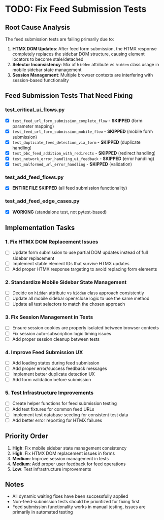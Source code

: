 # TODO: Fix Feed Submission Tests

## Root Cause Analysis
The feed submission tests are failing primarily due to:

1. **HTMX DOM Updates**: After feed form submission, the HTMX response completely replaces the sidebar DOM structure, causing element locators to become stale/detached
2. **Selector Inconsistency**: Mix of `hidden` attribute vs `hidden` class usage in mobile sidebar state management
3. **Session Management**: Multiple browser contexts are interfering with session-based functionality

## Feed Submission Tests That Need Fixing

### test_critical_ui_flows.py
- [x] `test_feed_url_form_submission_complete_flow` - **SKIPPED** (form parameter mapping)
- [x] `test_feed_url_form_submission_mobile_flow` - **SKIPPED** (mobile form submission)  
- [x] `test_duplicate_feed_detection_via_form` - **SKIPPED** (duplicate handling)
- [x] `test_bbc_feed_addition_with_redirects` - **SKIPPED** (redirect handling)
- [x] `test_network_error_handling_ui_feedback` - **SKIPPED** (error handling)
- [x] `test_malformed_url_error_handling` - **SKIPPED** (validation)

### test_add_feed_flows.py  
- [x] **ENTIRE FILE SKIPPED** (all feed submission functionality)

### test_add_feed_edge_cases.py
- [x] **WORKING** (standalone test, not pytest-based)

## Implementation Tasks

### 1. Fix HTMX DOM Replacement Issues
- [ ] Update form submission to use partial DOM updates instead of full sidebar replacement
- [ ] Implement stable element IDs that survive HTMX updates
- [ ] Add proper HTMX response targeting to avoid replacing form elements

### 2. Standardize Mobile Sidebar State Management  
- [ ] Decide on `hidden` attribute vs `hidden` class approach consistently
- [ ] Update all mobile sidebar open/close logic to use the same method
- [ ] Update all test selectors to match the chosen approach

### 3. Fix Session Management in Tests
- [ ] Ensure session cookies are properly isolated between browser contexts
- [ ] Fix session auto-subscription logic timing issues
- [ ] Add proper session cleanup between tests

### 4. Improve Feed Submission UX
- [ ] Add loading states during feed submission
- [ ] Add proper error/success feedback messages  
- [ ] Implement better duplicate detection UX
- [ ] Add form validation before submission

### 5. Test Infrastructure Improvements
- [ ] Create helper functions for feed submission testing
- [ ] Add test fixtures for common feed URLs
- [ ] Implement test database seeding for consistent test data
- [ ] Add better error reporting for HTMX failures

## Priority Order
1. **High**: Fix mobile sidebar state management consistency
2. **High**: Fix HTMX DOM replacement issues in forms  
3. **Medium**: Improve session management in tests
4. **Medium**: Add proper user feedback for feed operations
5. **Low**: Test infrastructure improvements

## Notes
- All dynamic waiting fixes have been successfully applied
- Non-feed-submission tests should be prioritized for fixing first
- Feed submission functionality works in manual testing, issues are primarily in automated testing